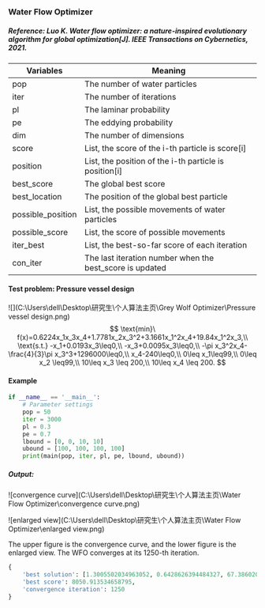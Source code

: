 ### Water Flow Optimizer

##### Reference: Luo K. Water flow optimizer: a nature-inspired evolutionary algorithm for global optimization[J]. IEEE Transactions on Cybernetics, 2021.

| Variables         | Meaning                                                  |
| ----------------- | -------------------------------------------------------- |
| pop               | The number of water particles                            |
| iter              | The number of iterations                                 |
| pl                | The laminar probability                                  |
| pe                | The eddying probability                                  |
| dim               | The number of dimensions                                 |
| score             | List, the score of the i-th particle is score[i]         |
| position          | List, the position of the i-th particle is position[i]   |
| best_score        | The global best score                                    |
| best_location     | The position of the global best particle                 |
| possible_position | List, the possible movements of water particles          |
| possible_score    | List, the score of possible movements                    |
| iter_best         | List, the best-so-far score of each iteration            |
| con_iter          | The last iteration number when the best_score is updated |

#### Test problem: Pressure vessel design

![](C:\Users\dell\Desktop\研究生\个人算法主页\Grey Wolf Optimizer\Pressure vessel design.png)
$$
\text{min}\ f(x)=0.6224x_1x_3x_4+1.7781x_2x_3^2+3.1661x_1^2x_4+19.84x_1^2x_3,\\
\text{s.t.} -x_1+0.0193x_3\leq0,\\
-x_3+0.0095x_3\leq0,\\
-\pi x_3^2x_4-\frac{4}{3}\pi x_3^3+1296000\leq0,\\
x_4-240\leq0,\\
0\leq x_1\leq99,\\
0\leq x_2 \leq99,\\
10\leq x_3 \leq 200,\\
10\leq x_4 \leq 200.
$$


#### Example

```python
if __name__ == '__main__':
    # Parameter settings
    pop = 50
    iter = 3000
    pl = 0.3
    pe = 0.7
    lbound = [0, 0, 10, 10]
    ubound = [100, 100, 100, 100]
    print(main(pop, iter, pl, pe, lbound, ubound))
```

##### Output:

![convergence curve](C:\Users\dell\Desktop\研究生\个人算法主页\Water Flow Optimizer\convergence curve.png)

![enlarged view](C:\Users\dell\Desktop\研究生\个人算法主页\Water Flow Optimizer\enlarged view.png)



The upper figure is the convergence curve, and the lower figure is the enlarged view.  The WFO converges at its 1250-th iteration.

```python
{
    'best solution': [1.3005502034963052, 0.6428626394484327, 67.3860209065443, 10.000000000000005], 
    'best score': 8050.913534658795, 
    'convergence iteration': 1250
}

```

